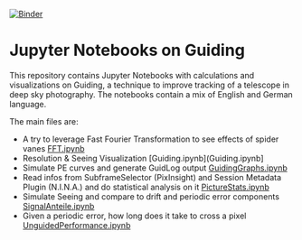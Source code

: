 [![Binder](https://mybinder.org/badge_logo.svg)](https://mybinder.org/v2/gh/jscheidtmann/guiding-pynb/HEAD)

# Jupyter Notebooks on Guiding

This repository contains Jupyter Notebooks with calculations and visualizations on Guiding, a technique to improve tracking of a telescope in deep sky photography.
The notebooks contain a mix of English and German language. 

The main files are: 

* A try to leverage Fast Fourier Transformation to see effects of spider vanes [FFT.ipynb](FFT.ipynb)
* Resolution & Seeing Visualization [Guiding.ipynb](Guiding.ipynb]
* Simulate PE curves and generate GuidLog output [GuidingGraphs.ipynb](GuidingGraphs.ipynb)
* Read infos from SubframeSelector (PixInsight) and Session Metadata Plugin (N.I.N.A.) and do statistical analysis on it [PictureStats.ipynb](PictureStats.ipynb)
* Simulate Seeing and compare to drift and periodic error components [SignalAnteile.ipynb](SignalAnteile.ipynb)
* Given a periodic error, how long does it take to cross a pixel [UnguidedPerformance.ipynb](UnguidedPerformance.ipynb)